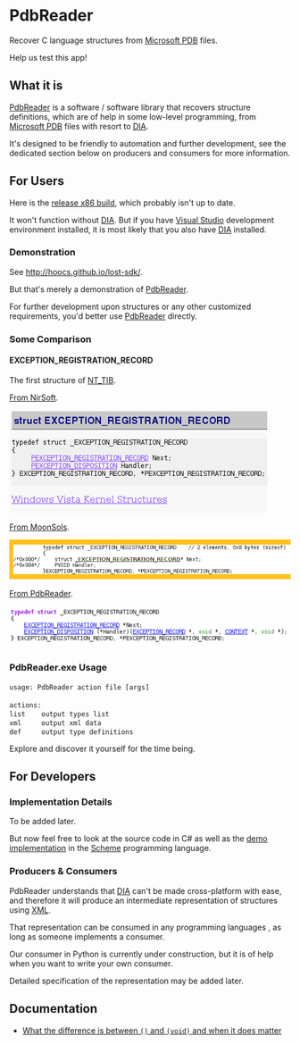 # PdbReader


Recover C language structures from [Microsoft PDB] files.

Help us test this app!


## What it is

[PdbReader] is a software / software library
that recovers structure definitions,
which are of help in some low-level programming,
from [Microsoft PDB] files with resort to [DIA].

It's designed to be friendly to automation and further development,
see the dedicated section below on producers and consumers
for more information.


## For Users


Here is the [release x86 build](./PdbReader.exe),
which probably isn't up to date.

It won't function without [DIA].
But if you have [Visual Studio] development environment installed,
it is most likely that you also have [DIA] installed.


### Demonstration

See http://hoocs.github.io/lost-sdk/.

But that's merely a demonstration of [PdbReader].

For further development upon structures
or any other customized requirements,
you'd better use [PdbReader] directly.


### Some Comparison


#### EXCEPTION\_REGISTRATION\_RECORD

The first structure of [NT_TIB](https://en.wikipedia.org/wiki/Win32_Thread_Information_Block).

[From NirSoft](http://www.nirsoft.net/kernel_struct/vista/EXCEPTION_REGISTRATION_RECORD.html).

![](Images/nirsoft-1.png)

[From MoonSols](http://msdn.moonsols.com/win7rtm_x86/EXCEPTION_REGISTRATION_RECORD.html).

![](Images/moonsols-1.png)

[From PdbReader](http://hoocs.github.io/lost-sdk/files/EXCEPTION_REGISTRATION_RECORD.h.html).

![](Images/pdbreader-1.png)


### PdbReader.exe Usage

```
usage: PdbReader action file [args]

actions:
list    output types list
xml     output xml data
def     output type definitions
```

Explore and discover it yourself for the time being.


## For Developers


### Implementation Details

To be added later.

But now feel free to look at the source code in C#
as well as the [demo implementation](./CollectAlgorithm/demo.scm)
in the [Scheme] programming language.


### Producers & Consumers

PdbReader understands that [DIA] can't be made
cross-platform with ease, and therefore it will produce
an intermediate representation of structures using [XML].

That representation can be consumed in any programming languages
, as long as someone implements a consumer.

Our consumer in Python is currently under construction,
but it is of help when you want to write your own consumer.

Detailed specification of the representation may be added later.


[PdbReader]: https://github.com/kbridge/PdbReader
[Scheme]: https://en.wikipedia.org/wiki/Scheme_(programming_language)
[Microsoft PDB]: https://github.com/Microsoft/microsoft-pdb
[DIA]: https://msdn.microsoft.com/en-us/library/x93ctkx8.aspx
[Visual Studio]: https://www.visualstudio.com/
[XML]: https://www.w3.org/XML/


## Documentation

- [What the difference is between `()` and `(void)` and when it does matter](Documentation/()-vs-(void).rst)
